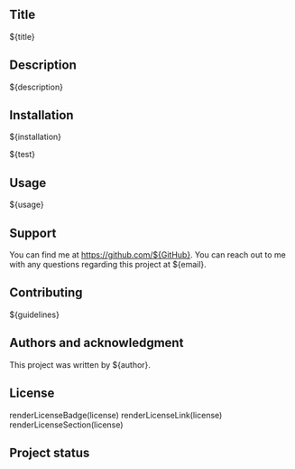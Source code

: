 ## Title
${title}

## Description
${description}

## Installation
${installation}

${test}

## Usage
${usage}

## Support
You can find me at https://github.com/${GitHub}. You can reach out to me with any questions regarding this project at ${email}.

## Contributing
${guidelines}

## Authors and acknowledgment
This project was written by ${author}.

## License
renderLicenseBadge(license)
renderLicenseLink(license)
renderLicenseSection(license)

## Project status
